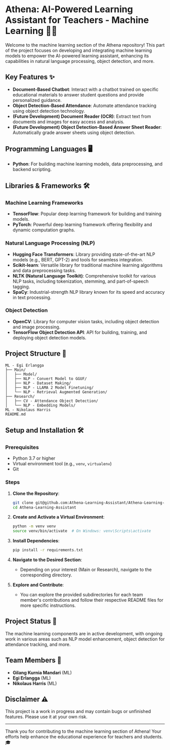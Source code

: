 # Athena: AI-Powered Learning Assistant for Teachers - Machine Learning 🧠🤖

Welcome to the machine learning section of the Athena repository! This part of the project focuses on developing and integrating machine learning models to empower the AI-powered learning assistant, enhancing its capabilities in natural language processing, object detection, and more.

## Key Features ✨

- **Document-Based Chatbot**: Interact with a chatbot trained on specific educational materials to answer student questions and provide personalized guidance.
- **Object Detection-Based Attendance**: Automate attendance tracking using object detection technology.
- **(Future Development) Document Reader (OCR)**: Extract text from documents and images for easy access and analysis.
- **(Future Development) Object Detection-Based Answer Sheet Reader**: Automatically grade answer sheets using object detection.

## Programming Languages 🖥️

- **Python**: For building machine learning models, data preprocessing, and backend scripting.

## Libraries & Frameworks 🛠️

### Machine Learning Frameworks
- **TensorFlow**: Popular deep learning framework for building and training models.
- **PyTorch**: Powerful deep learning framework offering flexibility and dynamic computation graphs.

### Natural Language Processing (NLP)
- **Hugging Face Transformers**: Library providing state-of-the-art NLP models (e.g., BERT, GPT-2) and tools for seamless integration.
- **Scikit-learn**: Versatile library for traditional machine learning algorithms and data preprocessing tasks.
- **NLTK (Natural Language Toolkit)**: Comprehensive toolkit for various NLP tasks, including tokenization, stemming, and part-of-speech tagging.
- **SpaCy**: Industrial-strength NLP library known for its speed and accuracy in text processing.

### Object Detection
- **OpenCV**: Library for computer vision tasks, including object detection and image processing.
- **TensorFlow Object Detection API**: API for building, training, and deploying object detection models.

## Project Structure 📁

```plaintext
ML - Egi Erlangga
├── Main/
│   ├── Model/
│   ├── NLP - Convert Model to GGUF/
│   ├── NLP - Dataset Making/
│   ├── NLP - LLAMA 2 Model Finetuning/
│   └── NLP - Retrieval Augmented Generation/
├── Research/
│   ├── CV - Attendance Object Detection/
│   └── NLP - Embedding Models/
ML - Nikolaus Harris
README.md
```

## Setup and Installation 🛠️

### Prerequisites
- Python 3.7 or higher
- Virtual environment tool (e.g., `venv`, `virtualenv`)
- Git

### Steps

1. **Clone the Repository**:
   ```bash
   git clone git@github.com:Athena-Learning-Assistant/Athena-Learning-Assistant.git
   cd Athena-Learning-Assistant
   ```

2. **Create and Activate a Virtual Environment**:
   ```bash
   python -m venv venv
   source venv/bin/activate  # On Windows: venv\Scripts\activate
   ```

3. **Install Dependencies**:
   ```bash
   pip install -r requirements.txt
   ```

4. **Navigate to the Desired Section**:
   - Depending on your interest (Main or Research), navigate to the corresponding directory.

5. **Explore and Contribute**:
   - You can explore the provided subdirectories for each team member's contributions and follow their respective README files for more specific instructions.

## Project Status 🚀

The machine learning components are in active development, with ongoing work in various areas such as NLP model enhancement, object detection for attendance tracking, and more.

## Team Members 👥

- **Gilang Kurnia Mandari** (ML)
- **Egi Erlangga** (ML)
- **Nikolaus Harris** (ML)

## Disclaimer ⚠️

This project is a work in progress and may contain bugs or unfinished features. Please use it at your own risk.

---
Thank you for contributing to the machine learning section of Athena! Your efforts help enhance the educational experience for teachers and students. 🎓
